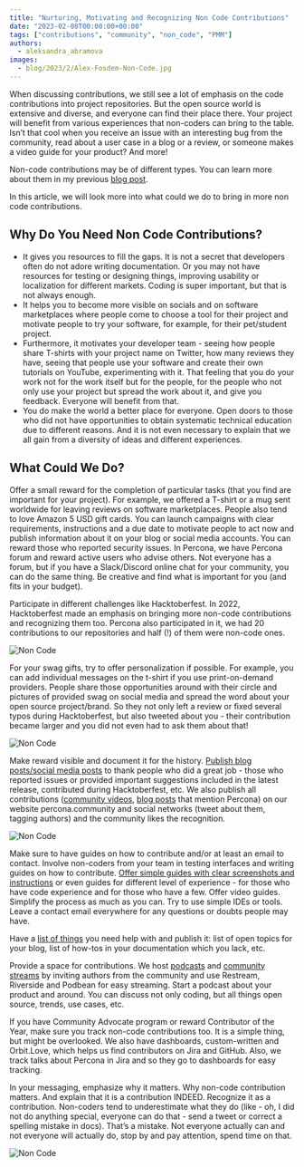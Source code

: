 ```yaml
---
title: "Nurturing, Motivating and Recognizing Non Code Contributions"
date: "2023-02-08T00:00:00+00:00"
tags: ["contributions", "community", "non_code", "PMM"]
authors:
  - aleksandra_abramova
images:
  - blog/2023/2/Alex-Fosdem-Non-Code.jpg
---
```


When discussing contributions, we still see a lot of emphasis on the code contributions into project repositories. But the open source world is extensive and diverse, and everyone can find their place there. Your project will benefit from various experiences that non-coders can bring to the table. Isn’t that cool when you receive an issue with an interesting bug from the community, read about a user case in a blog or a review, or someone makes a video guide for your product? And more!

Non-code contributions may be of different types. You can learn more about them in my previous [blog post](https://percona.community/blog/2022/09/29/open-source-for-non-techs-find-your-way-to-contribute/). 

In this article, we will look more into what could we do to bring in more non code contributions. 

## Why Do You Need Non Code Contributions?

- It gives you resources to fill the gaps. It is not a secret that developers often do not adore writing documentation. Or you may not have resources for testing or designing things, improving usability or localization for different markets. Coding is super important, but that is not always enough. 
- It helps you to become more visible on socials and on software marketplaces where people come to choose a tool for their project and motivate people to try your software, for example, for their pet/student project. 
- Furthermore, it motivates your developer team - seeing how people share T-shirts with your project name on Twitter, how many reviews they have, seeing that people use your software and create their own tutorials on YouTube, experimenting with it. That feeling that you do your work not for the work itself but for the people, for the people who not only use your project but spread the work about it, and give you feedback. Everyone will benefit from that. 
- You do make the world a better place for everyone. Open doors to those who did not have opportunities to obtain systematic technical education due to different reasons. And it is not even necessary to explain that we all gain from a diversity of ideas and different experiences. 

## What Could We Do?

Offer a small reward for the completion of particular tasks (that you find are important for your project). For example, we offered a T-shirt or a mug sent worldwide for leaving reviews on software marketplaces. People also tend to love Amazon 5 USD gift cards. You can launch campaigns with clear requirements, instructions and a due date to motivate people to act now and publish information about it on your blog or social media accounts. You can reward those who reported security issues. In Percona, we have Percona forum and reward active users who advise others. Not everyone has a forum, but if you have a Slack/Discord online chat for your community, you can do the same thing. Be creative and find what is important for you (and fits in your budget).

Participate in different challenges like Hacktoberfest. In 2022, Hacktoberfest made an emphasis on bringing more non-code contributions and recognizing them too. Percona also participated in it, we had 20 contributions to our repositories and half (!) of them were non-code ones.

![Non Code](/blog/2023/2/non_code.png)

For your swag gifts, try to offer personalization if possible. For example, you can add individual messages on the t-shirt if you use print-on-demand providers. People share those opportunities around with their circle and pictures of provided swag on social media and spread the word about your open source project/brand. So they not only left a review or fixed several typos during Hacktoberfest, but also tweeted about you - their contribution became larger and you did not even had to ask them about that!

![Non Code](/blog/2023/2/non_code1.png)

Make reward visible and document it for the history. [Publish blog posts/social media posts](https://www.percona.com/blog/hacktoberfest-results-percona-honors-the-contributors/) to thank people who did a great job - those who reported issues or provided important suggestions included in the latest release, contributed during Hacktoberfest, etc. 
We also publish all contributions ([community videos](https://percona.community/contribute/videos/), [blog posts](https://percona.community/contribute/articles/) that mention Percona) on our website percona.community and social networks (tweet about them, tagging authors) and the community likes the recognition.

![Non Code](/blog/2023/2/non_code2.png)

Make sure to have guides on how to contribute and/or at least an email to contact. Involve non-coders from your team in testing interfaces and writing guides on how to contribute. [Offer simple guides with clear screenshots and instructions](https://percona.community/blog/2022/02/10/how-to-publish-blog-post/) or even guides for different level of experience - for those who have code experience and for those who have a few. Offer video guides. Simplify the process as much as you can. Try to use simple IDEs or tools. Leave a contact email everywhere for any questions or doubts people may have. 

Have a [list of things](https://percona.community/contribute/opentopics/) you need help with and publish it: list of open topics for your blog, list of how-tos in your documentation which you lack, etc. 

Provide a space for contributions. We host [podcasts](https://percona.community/podcasts/) and [community streams](https://percona.community/events/) by inviting authors from the community and use Restream, Riverside and Podbean for easy streaming. Start a podcast about your product and around. You can discuss not only coding, but all things open source, trends, use cases, etc.

If you have Community Advocate program or reward Contributor of the Year, make sure you track non-code contributions too. It is a simple thing, but might be overlooked. We also have dashboards, custom-written and Orbit.Love, which helps us find contributors on Jira and GitHub. Also, we track talks about Percona in Jira and so they go to dashboards for easy tracking. 

In your messaging, emphasize why it matters. Why non-code contribution matters. And 
explain that it is a contribution INDEED. Recognize it as a contribution. Non-coders tend to underestimate what they do (like - oh, I did not do anything special, everyone can do that - send a tweet or correct a spelling mistake in docs). That’s a mistake. Not everyone actually can and not everyone will actually do, stop by and pay attention, spend time on that.

![Non Code](/blog/2023/2/non_code3.png)

